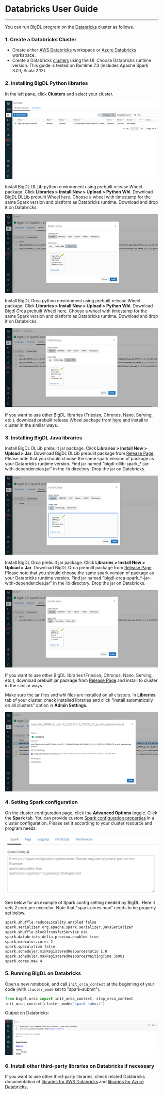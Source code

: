 # Databricks User Guide

---

You can run BigDL program on the [Databricks](https://databricks.com/) cluster as follows.
### **1. Create a Databricks Cluster**

- Create either [AWS Databricks](https://docs.databricks.com/getting-started/try-databricks.html) workspace or [Azure Databricks](https://docs.microsoft.com/en-us/azure/azure-databricks/) workspace. 
- Create a Databricks [clusters](https://docs.databricks.com/clusters/create.html) using the UI. Choose Databricks runtime version. This guide is tested on Runtime 7.3 (includes Apache Spark 3.0.1, Scala 2.12).

### **2. Installing BigDL Python libraries**

In the left pane, click **Clusters** and select your cluster.

![](images/cluster.png)

Install BigDL DLLib python environment using prebuilt release Wheel package. Click **Libraries > Install New > Upload > Python Whl**. Download BigDL DLLib prebuilt Wheel [here](https://sourceforge.net/projects/analytics-zoo/files/dllib-py). Choose a wheel with timestamp for the same Spark version and platform as Databricks runtime. Download and drop it on Databricks.

![](images/dllib-whl.png)

Install BigDL Orca python environment using prebuilt release Wheel package. Click **Libraries > Install New > Upload > Python Whl**. Download Bigdl Orca prebuilt Wheel [here](https://sourceforge.net/projects/analytics-zoo/files/dllib-py). Choose a wheel with timestamp for the same Spark version and platform as Databricks runtime. Download and drop it on Databricks.

![](images/orca-whl.png)

If you want to use other BigDL libraries (Friesian, Chronos, Nano, Serving, etc.), download prebuilt release Wheel package from [here](https://sourceforge.net/projects/analytics-zoo/files/) and install to cluster in the similar ways.


### **3. Installing BigDL Java libraries**

Install BigDL DLLib prebuilt jar package. Click **Libraries > Install New > Upload > Jar**. Download BigDL DLLib prebuilt package from [Release Page](../release.md). Please note that you should choose the same spark version of package as your Databricks runtime version. Find jar named "bigdl-dllib-spark_*-jar-with-dependencies.jar" in the lib directory. Drop the jar on Databricks.

![](images/dllib-jar.png)

Install BigDL Orca prebuilt jar package. Click **Libraries > Install New > Upload > Jar**. Download BigDL Orca prebuilt package from [Release Page](../release.md). Please note that you should choose the same spark version of package as your Databricks runtime version. Find jar named "bigdl-orca-spark_*-jar-with-dependencies.jar" in the lib directory. Drop the jar on Databricks.

![](images/orca-jar.png)

If you want to use other BigDL libraries (Friesian, Chronos, Nano, Serving, etc.), download prebuilt jar package from [Release Page](../release.md) and install to cluster in the similar ways.


Make sure the jar files and whl files are installed on all clusters. In **Libraries** tab of your cluster, check installed libraries and click “Install automatically on all clusters” option in **Admin Settings**.

![](images/apply-all.png)

### **4. Setting Spark configuration**

On the cluster configuration page, click the **Advanced Options** toggle. Click the **Spark** tab. You can provide custom [Spark configuration properties](https://spark.apache.org/docs/latest/configuration.html) in a cluster configuration. Please set it according to your cluster resource and program needs.

![](images/Databricks5.PNG)

See below for an example of Spark config setting needed by BigDL. Here it sets 2 core per executor. Note that "spark.cores.max" needs to be properly set below.

```
spark.shuffle.reduceLocality.enabled false
spark.serializer org.apache.spark.serializer.JavaSerializer
spark.shuffle.blockTransferService nio
spark.databricks.delta.preview.enabled true
spark.executor.cores 2
spark.speculation false
spark.scheduler.minRegisteredResourcesRatio 1.0
spark.scheduler.maxRegisteredResourcesWaitingTime 3600s
spark.cores.max 4
```

### **5. Running BigDL on Databricks**

Open a new notebook, and call `init_orca_context` at the beginning of your code (with `cluster_mode` set to "spark-submit").

```python
from bigdl.orca import init_orca_context, stop_orca_context
init_orca_context(cluster_mode="spark-submit")
```

Output on Databricks:

![](images/spark-context.png)


### **6. Install other third-party libraries on Databricks if necessary**

If you want to use other third-party libraries, check related Databricks documentation of [libraries for AWS Databricks](https://docs.databricks.com/libraries/index.html) and [libraries for Azure Databricks](https://docs.microsoft.com/en-us/azure/databricks/libraries/).
